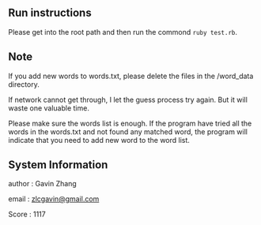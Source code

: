 ## Run instructions

Please get into the root path and then run the commond `ruby test.rb`.


## Note

If you add new words to words.txt, please delete the files in the /word_data directory.

If network cannot get through, I let the guess process try again. But it will waste one valuable time.

Please make sure the words list is enough. If the program have tried all the words in the words.txt and not found any matched word, the program will indicate that you need to add new word to the word list.


## System Information

author : Gavin Zhang

email  : zlcgavin@gmail.com

Score : 1117